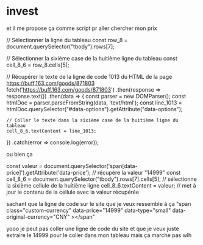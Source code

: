 # invest


et il me propose ça comme script pr aller chercher mon prix 

// Sélectionner la ligne du tableau
const row_8 = document.querySelector("tbody").rows[7];

// Sélectionner la sixième case de la huitième ligne du tableau
const cell_8_6 = row_8.cells[5];

// Récupérer le texte de la ligne de code 1013 du HTML de la page https://buff.163.com/goods/871803
fetch('https://buff.163.com/goods/871803')
  .then(response => response.text())
  .then(data => {
    const parser = new DOMParser();
    const htmlDoc = parser.parseFromString(data, 'text/html');
    const line_1013 = htmlDoc.querySelector("#data-options").getAttribute("data-options");

    // Coller le texte dans la sixième case de la huitième ligne du tableau
    cell_8_6.textContent = line_1013;
  })
  .catch(error => console.log(error));




ou bien ça

const valeur = document.querySelector('span[data-price]').getAttribute('data-price'); // récupère la valeur "14999"
const cell_8_6 = document.querySelector("tbody").rows[7].cells[5]; // sélectionne la sixième cellule de la huitième ligne
cell_8_6.textContent = valeur; // met à jour le contenu de la cellule avec la valeur récupérée




sachant que la ligne de code sur le site que je veux ressemble à ça 
"span class="custom-currency" data-price="14999" data-type="small" data-original-currency="CNY"  ></span"

yooo je peut pas coller une ligne de code du site 
et que je veux juste extraire le 14999 pour le coller dans mon tableau
mais ça marche pas wlh
